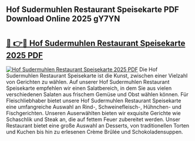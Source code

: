 ## Hof Sudermuhlen Restaurant Speisekarte PDF Download Online 2025 gY7YN

# <h2><a href="http://gc8z8o4.nevu.top/?p=Hof+Sudermuhlen+Restaurant+Speisekarte">🔗 👉🔴 Hof Sudermuhlen Restaurant Speisekarte 2025 PDF</a></h2>

[![Hof Sudermuhlen Restaurant Speisekarte 2025 PDF](https://i.imgur.com/dBaPXMq.png)](http://gc8z8o4.nevu.top/?p=Hof+Sudermuhlen+Restaurant+Speisekarte)
Die Hof Sudermuhlen Restaurant Speisekarte ist die Kunst, zwischen einer Vielzahl von Gerichten zu wählen. Auf unserer Hof Sudermuhlen Restaurant Speisekarte empfehlen wir einen Salatbereich, in dem Sie aus vielen verschiedenen Salaten aus frischem Gemüse und Obst wählen können. Für Fleischliebhaber bietet unsere Hof Sudermuhlen Restaurant Speisekarte eine umfangreiche Auswahl an Rind-, Schweinefleisch-, Hühnchen- und Fischgerichten. Unseren Auserwählten bieten wir exquisite Gerichte wie Schaschlik und Steak an, die auf fettem Feuer zubereitet werden. Unser Restaurant bietet eine große Auswahl an Desserts, von traditionellen Torten und Kuchen bis hin zu erlesenen Crème Brûlée und Schokoladensuppen.
